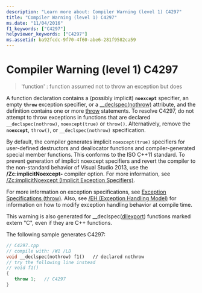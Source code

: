 ```yaml
---
description: "Learn more about: Compiler Warning (level 1) C4297"
title: "Compiler Warning (level 1) C4297"
ms.date: "11/04/2016"
f1_keywords: ["C4297"]
helpviewer_keywords: ["C4297"]
ms.assetid: ba92fcdc-9f70-4f60-abe6-281f9582ca59
---
```

# Compiler Warning (level 1) C4297

> 'function' : function assumed not to throw an exception but does

A function declaration contains a (possibly implicit) **`noexcept`** specifier, an empty **`throw`** exception specifier, or a [__declspec(nothrow)](../../cpp/nothrow-cpp.md) attribute, and the definition contains one or more [throw](../../cpp/try-throw-and-catch-statements-cpp.md) statements. To resolve C4297, do not attempt to throw exceptions in functions that are declared `__declspec(nothrow)`, `noexcept(true)` or `throw()`. Alternatively, remove the **`noexcept`**, `throw()`, or `__declspec(nothrow)` specification.

By default, the compiler generates implicit `noexcept(true)` specifiers for user-defined destructors and deallocator functions and compiler-generated special member functions. This conforms to the ISO C++11 standard. To prevent generation of implicit noexcept specifiers and revert the compiler to the non-standard behavior of Visual Studio 2013, use the **/Zc:implicitNoexcept-** compiler option. For more information, see [/Zc:implicitNoexcept (Implicit Exception Specifiers)](../../build/reference/zc-implicitnoexcept-implicit-exception-specifiers.md).

For more information on exception specifications, see [Exception Specifications (throw)](../../cpp/exception-specifications-throw-cpp.md). Also, see [/EH (Exception Handling Model)](../../build/reference/eh-exception-handling-model.md) for information on how to modify exception handling behavior at compile time.

This warning is also generated for __declspec([dllexport](../../cpp/dllexport-dllimport.md)) functions marked extern "C", even if they are C++ functions.

The following sample generates C4297:

```cpp
// C4297.cpp
// compile with: /W1 /LD
void __declspec(nothrow) f1()   // declared nothrow
// try the following line instead
// void f1()
{
   throw 1;   // C4297
}
```
